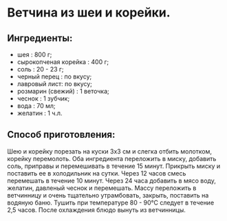 # Ветчина из шеи и корейки.
## Ингредиенты:
- шея : 800 г;
- сырокопченая корейка : 400 г;
- соль : 20 - 23 г;
- черный перец : по вкусу;
- лавровый лист: по вкусу;
- розмарин (свежий) : 1 веточка;
- чеснок : 1 зубчик;
- вода : 70 мл;
- желатин : 1 ч.л.

## Способ приготовления:
Шею и корейку порезать на куски 3х3 см и слегка отбить молотком, корейку перемолоть. 
Оба ингредиента переложить в миску, добавить соль, приправы и перемешивать в течение 15 минут. 
Прикрыть миску и поставить ее в холодильник на сутки.
Через 12 часов смесь перемешать в течение 10 минут. Через 24 часа добавить в мясо воду, желатин,  давленый  чеснок  и  перемешать. 
Массу  переложить  в  ветчинницу  и  очень тщательно утрамбовать, закрыть, поставить на водяную баню. Тушить при температуре 80 - 90°С следует в течение 2,5 часов. После охлаждения блюдо вынуть из ветчинницы.
